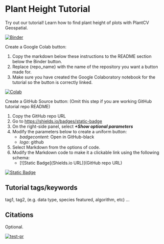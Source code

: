 # Plant Height Tutorial

Try out our tutorial! Learn how to find plant height of plots with PlantCV Geospatial.

[![Binder](https://mybinder.org/badge_logo.svg)](https://mybinder.org/v2/gh/eseigel/plantcv-geospatial-tutorial-plant-height/1e57b501500ed2d2e24bdab3535595b9c775cf23?urlpath=lab%2Ftree%2Findex.ipynb)

Create a Google Colab button:

1. Copy the markdown below these instructions to the README section below the Binder button.
2. Replace {repo_name} with the name of the repository you want a button made for.
3. Make sure you have created the Google Colaboratory notebook for the tutorial so the button is correctly linked.

[![Colab](https://colab.research.google.com/assets/colab-badge.svg)](https://colab.research.google.com/github/danforthcenter/{repo_name}/blob/main/index-Colab.ipynb)

Create a GitHub Source button:
(Omit this step if you are working GitHub tutorial repo README)

1. Copy the GitHub repo URL
2. Go to https://shields.io/badges/static-badge
3. On the right-side panel, select ***+Show optional parameters***
4. Modify the parameters below to create a uniform button:
    - *badgecontent*: Open in GitHub-black
    - *logo*: github
5. Select Markdown from the options of code.
6. Modify the Markdown code to make it a clickable link using the following schema:
    - [![Static Badge](Shields.io URL)](GitHub repo URL)
  
[![Static Badge](https://img.shields.io/badge/Open%20on%20GitHub-black?logo=github)](https://github.com/danforthcenter/plantcv-tutorial-template)

## Tutorial tags/keywords

tag1, tag2, (e.g. data type, species featured, algorithm, etc) ...

## Citations

Optional.

[![test-pr](https://github.com/danforthcenter/plantcv-tutorial-template/actions/workflows/ci-tests.yml/badge.svg)](https://github.com/danforthcenter/plantcv-tutorial-template/actions/workflows/ci-tests.yml)
